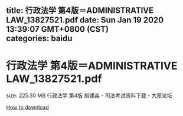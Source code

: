 
title: 行政法学  第4版＝ADMINISTRATIVE LAW_13827521.pdf
date: Sun Jan 19 2020 13:39:07 GMT+0800 (CST)    
categories: baidu
---

# 行政法学  第4版＝ADMINISTRATIVE LAW_13827521.pdf
size: 225.30 MB
 行政法学 第4版 胡建淼 - 司法考试资料下载 - 大家论坛
 

[How to download](https://bpcam.bemobtrk.com/go/2ceec3aa-1ca2-46d6-b9ff-aaa5c184517c?jno=4632)